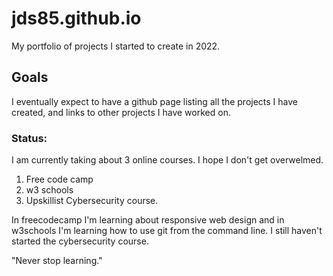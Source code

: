 # jds85.github.io
My portfolio of projects I started to create in 2022.

## Goals
I eventually expect to have a github page listing all the projects I have created, and links to other projects I have worked on.

### Status:
I am currently taking about 3 online courses. I hope I don't get overwelmed. 
1. Free code camp
2. w3 schools
3. Upskillist Cybersecurity course.

In freecodecamp I'm learning about responsive web design and in w3schools I'm learning how to use git from the command line. I still haven't started the cybersecurity course.

"Never stop learning."
